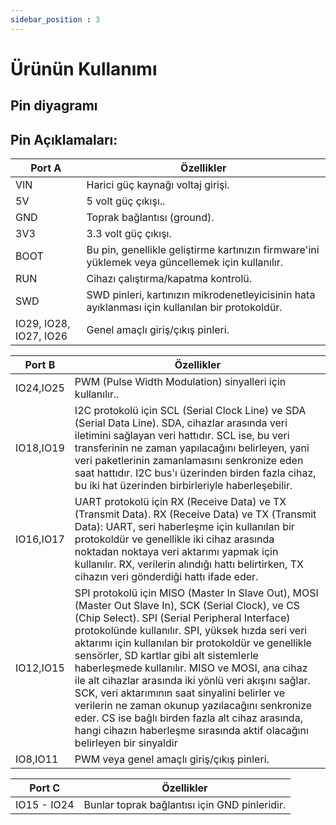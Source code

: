 ```yaml
---
sidebar_position : 3
---
```


# Ürünün Kullanımı



## Pin diyagramı


 ## Pin  Açıklamaları:




 
|Port A                 | Özellikler                                                                                                                                                                                                                                     |
|----------------------------|--------------------------------------------------------------------------------------------------------------------------------------------------------------------------------------------------------------------------------------------|
|VIN| Harici güç kaynağı voltaj girişi.|
5V| 5 volt güç çıkışı..|
|GND| Toprak bağlantısı (ground).
|3V3 |3.3 volt güç çıkışı.
|BOOT| Bu pin, genellikle geliştirme kartınızın firmware'ini yüklemek veya güncellemek için kullanılır.|
RUN| Cihazı çalıştırma/kapatma kontrolü.|
|SWD|SWD pinleri, kartınızın mikrodenetleyicisinin hata ayıklanması için kullanılan bir protokoldür.
|IO29, IO28, IO27, IO26| Genel amaçlı giriş/çıkış pinleri.

 Port B                | Özellikler                                                                                                                                                                                                                                     |
|----------------------------|--------------------------------------------------------------------------------------------------------------------------------------------------------------------------------------------------------------------------------------------|
|     IO24,IO25         |      PWM (Pulse Width Modulation) sinyalleri için kullanılır..|
IO18,IO19|I2C protokolü için SCL (Serial Clock Line) ve SDA (Serial Data Line).       SDA, cihazlar arasında veri iletimini sağlayan veri hattıdır. SCL ise, bu veri transferinin ne zaman yapılacağını belirleyen, yani veri paketlerinin zamanlamasını senkronize eden saat hattıdır. I2C bus'ı üzerinden birden fazla cihaz, bu iki hat üzerinden birbirleriyle haberleşebilir.|
|IO16,IO17| UART protokolü için RX (Receive Data) ve TX (Transmit Data). RX (Receive Data) ve TX (Transmit Data): UART, seri haberleşme için kullanılan bir protokoldür ve genellikle iki cihaz arasında noktadan noktaya veri aktarımı yapmak için kullanılır. RX, verilerin alındığı hattı belirtirken, TX cihazın veri gönderdiği hattı ifade eder.|
|IO12,IO15| SPI protokolü için MISO (Master In Slave Out), MOSI (Master Out Slave In), SCK (Serial Clock), ve CS (Chip Select). SPI (Serial Peripheral Interface) protokolünde kullanılır. SPI, yüksek hızda seri veri aktarımı için kullanılan bir protokoldür ve genellikle sensörler, SD kartlar gibi alt sistemlerle haberleşmede kullanılır. MISO ve MOSI, ana cihaz ile alt cihazlar arasında iki yönlü veri akışını sağlar. SCK, veri aktarımının saat sinyalini belirler ve verilerin ne zaman okunup yazılacağını senkronize eder. CS ise bağlı birden fazla alt cihaz arasında, hangi cihazın haberleşme sırasında aktif olacağını belirleyen bir sinyaldir|
| IO8,IO11 | PWM veya genel amaçlı giriş/çıkış pinleri. |

|Port C                 | Özellikler                                                                                                                                                                                                                                     |
|----------------------------|--------------------------------------------------------------------------------------------------------------------------------------------------------------------------------------------------------------------------------------------|
|IO15 - IO24 | Bunlar toprak bağlantısı için GND pinleridir.  



    